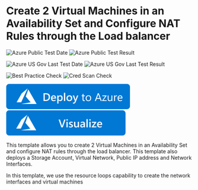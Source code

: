 # Create 2 Virtual Machines in an Availability Set and Configure NAT Rules through the Load balancer

![Azure Public Test Date](https://azurequickstartsservice.blob.core.windows.net/badges/201-2-vms-loadbalancer-natrules/PublicLastTestDate.svg)
![Azure Public Test Result](https://azurequickstartsservice.blob.core.windows.net/badges/201-2-vms-loadbalancer-natrules/PublicDeployment.svg)

![Azure US Gov Last Test Date](https://azurequickstartsservice.blob.core.windows.net/badges/201-2-vms-loadbalancer-natrules/FairfaxLastTestDate.svg)
![Azure US Gov Last Test Result](https://azurequickstartsservice.blob.core.windows.net/badges/201-2-vms-loadbalancer-natrules/FairfaxDeployment.svg)

![Best Practice Check](https://azurequickstartsservice.blob.core.windows.net/badges/201-2-vms-loadbalancer-natrules/BestPracticeResult.svg)
![Cred Scan Check](https://azurequickstartsservice.blob.core.windows.net/badges/201-2-vms-loadbalancer-natrules/CredScanResult.svg)

[![Deploy To Azure](https://raw.githubusercontent.com/Azure/azure-quickstart-templates/master/1-CONTRIBUTION-GUIDE/images/deploytoazure.svg?sanitize=true)](https://portal.azure.com/#create/Microsoft.Template/uri/https%3A%2F%2Fraw.githubusercontent.com%2FAzure%2Fazure-quickstart-templates%2Fmaster%2F201-2-vms-loadbalancer-natrules%2Fazuredeploy.json)
[![Visualize](https://raw.githubusercontent.com/Azure/azure-quickstart-templates/master/1-CONTRIBUTION-GUIDE/images/visualizebutton.svg?sanitize=true)](http://armviz.io/#/?load=https%3A%2F%2Fraw.githubusercontent.com%2FAzure%2Fazure-quickstart-templates%2Fmaster%2F201-2-vms-loadbalancer-natrules%2Fazuredeploy.json)

This template allows you to create 2 Virtual Machines in an Availability Set and
configure NAT rules through the load balancer. This template also deploys a
Storage Account, Virtual Network, Public IP address and Network Interfaces.

In this template, we use the resource loops capability to create the network
interfaces and virtual machines

